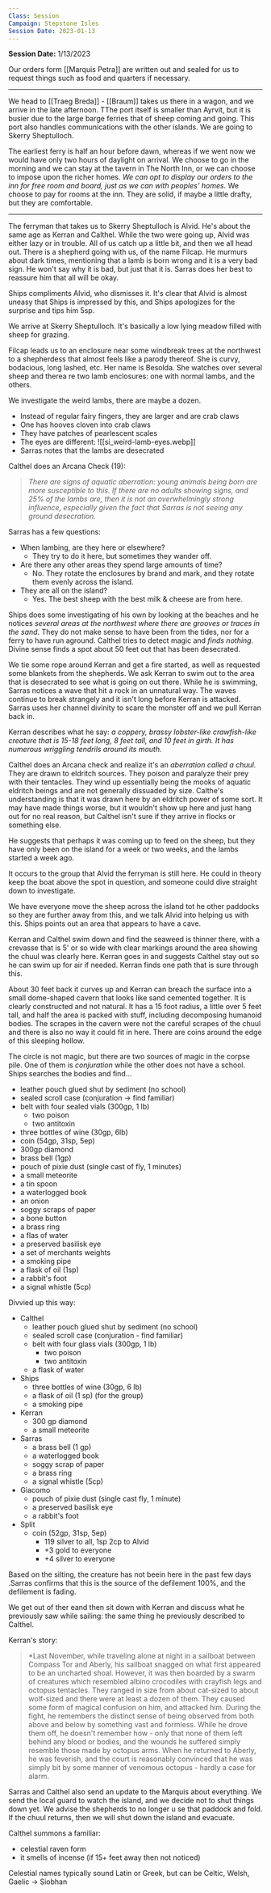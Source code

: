 ```yaml
---
Class: Session
Campaign: Stepstone Isles
Session Date: 2023-01-13
---
```

**Session Date:** 1/13/2023

Our orders form [[Marquis Petra]] are written out and sealed for us to request things such as food and quarters if necessary.

---

We head to [[Traeg Breda]] - [[Braum]] takes us there in a wagon, and we arrive in the late afternoon. TThe port itself is smaller than Ayrvit, but it is busier due to the large barge ferries that of sheep coming and going. This port also handles communications with the other islands. We are going to Skerry Sheptulloch.

The earliest ferry is half an hour before dawn, whereas if we went now we would have only two hours of daylight on arrival. We choose to go in the morning and we can stay at the tavern in The North Inn, or we can choose to impose upon the richer homes. *We can opt to display our orders to the inn for free room and board, just as we can with peoples' homes.* We choose to pay for rooms at the inn. They are solid, if maybe a little drafty, but they are comfortable.

---

The ferryman that takes us to Skerry Sheptulloch is Alvid. He's about the same age as Kerran and Calthel. While the two were going up, Alvid was either lazy or in trouble. All of us catch up a little bit, and then we all head out. There is a shepherd going with us, of the name Filcap. He murmurs about dark times, mentioning that a lamb is born wrong and it is a very bad sign. He won't say why it is bad, but just that it is. Sarras does her best to reassure him that all will be okay.

Ships compliments Alvid, who dismisses it. It's clear that Alvid is almost uneasy that Ships is impressed by this, and Ships apologizes for the surprise and tips him 5sp.

We arrive at Skerry Sheptulloch. It's basically a low lying meadow filled with sheep for grazing.

Filcap leads us to an enclosure near some windbreak trees at the northwest to a shepherdess that almost feels like a parody thereof. She is curvy, bodacious, long lashed, etc. Her name is Besolda. She watches over several sheep and therea re two lamb enclosures: one with normal lambs, and the others.

We investigate the weird lambs, there are maybe a dozen.
- Instead of regular fairy fingers, they are larger and are crab claws
- One has hooves cloven into crab claws
- They have patches of pearlescent scales
- The eyes are different: 
![[si_weird-lamb-eyes.webp]]
- Sarras notes that the lambs are desecrated

Calthel does an Arcana Check (19):
>*There are signs of aquatic aberration: young animals being born are more susceptible to this. If there are no adults showing signs, and 25% of the lambs are, then it is not an overwhelmingly strong influence, especially given the fact that Sarras is not seeing any ground desecration.*

Sarras has a few questions:
- When lambing, are they here or elsewhere?
	- They try to do it here, but sometimes they wander off.
- Are there any other areas they spend large amounts of time?
	- No. They rotate the enclosures by brand and mark, and they rotate them evenly across the island.
- They are all on the island?
	- Yes. The best sheep with the best milk & cheese are from here.

Ships does some investigating of his own by looking at the beaches and he notices *several areas at the northwest where there are grooves or traces in the sand*. They do not make sense to have been from the tides, nor for a ferry to have run aground. Calthel tries to detect magic and *finds nothing*. Divine sense finds a spot about 50 feet out that has been desecrated.

We tie some rope around Kerran and get a fire started, as well as requested some blankets from the shepherds. We ask Kerran to swim out to the area that is desecrated to see what is going  on out there. While he is swimming, Sarras notices a wave that hit a rock in an unnatural way. The waves continue to break strangely and it isn't long before Kerran is attacked. Sarras uses her channel divinity to scare the monster off and we pull Kerran back in. 

Kerran describes what he say: *a coppery, brassy lobster-like crawfish-like creature that is 15-18 feet long, 8 feet tall, and 10 feet in girth. It has numerous wriggling tendrils around its mouth.*

Calthel does an Arcana check and realize it's an *aberration called a chuul.* They are drawn to eldritch sources. They poison and paralyze their prey with their tentacles. They wind up essentially being the mooks of aquatic eldritch beings and are not generally dissuaded by size. Calthe's understanding is that it was drawn here by an eldritch power of some sort. It may have made things worse, but it wouldn't show up here and just hang out for no real reason, but Calthel isn't sure if they arrive in flocks or something else.

He suggests that perhaps it was coming up to feed on the sheep, but they have only been on the island for a week or two weeks, and the lambs started a week ago.

It occurs to the group that Alvid the ferryman is still here. He could in theory keep the boat above the spot in question, and someone could dive straight down to investigate.

We have everyone move the sheep across the island tot he other paddocks so they are further away from this, and we talk Alvid into helping us with this. Ships points out an area that appears to have a cave.

Kerran and Calthel swim down and find the seaweed is thinner there, with a crevasse that is 5' or so wide with clear markings around the area showing the chuul was clearly here. Kerran goes in and suggests Calthel stay out so he can swim up for air if needed. Kerran finds one path that is sure through this. 

About 30 feet back it curves up and Kerran can breach the surface into a small dome-shaped cavern that looks like sand cemented together. It is clearly constructed and not natural. It has a 15 foot radius, a little over 5 feet tall, and half the area is packed with stuff, including decomposing humanoid bodies. The scrapes in the cavern were not the careful scrapes of the chuul and there is also no way it could fit in here. There are coins around the edge of this sleeping hollow.

The circle is not magic, but there are two sources of magic in the corpse pile. One of them is *conjuration* while the other does not have a school. Ships searches the bodies and find...
- leather pouch glued shut by sediment (no school)
- sealed scroll case (conjuration -> find familiar)
- belt with four sealed vials (300gp, 1 lb)
	- two poison
	- two antitoxin
- three bottles of wine (30gp, 6lb)
- coin (54gp, 31sp, 5ep)
- 300gp diamond
- brass bell (1gp)
- pouch of pixie dust (single cast of fly, 1 minutes)
- a small meteorite
- a tin spoon
- a waterlogged book
- an onion
- soggy scraps of paper
- a bone button
- a brass ring
- a flas of water
- a preserved basilisk eye
- a set of merchants weights
- a smoking pipe
- a flask of oil (1sp)
- a rabbit's foot
- a signal whistle (5cp)

Divvied up this way:
- Calthel
	- leather pouch glued shut by sediment (no school)
	- sealed scroll case (conjuration - find familiar)
	- belt with four glass vials (300gp, 1 lb)
		- two poison
		- two antitoxin
	- a flask of water
- Ships
	- three bottles of wine (30gp, 6 lb)
	- a flask of oil (1 sp) (for the group)
	- a smoking pipe
- Kerran
	- 300 gp diamond
	- a small meteorite
- Sarras
	- a brass bell (1 gp)
	- a waterlogged book
	- soggy scrap of paper
	- a brass ring
	- a signal whistle (5cp)
- Giacomo
	- pouch of pixie dust (single cast fly, 1 minute)
	- a preserved basilisk eye
	- a rabbit's foot
- Split
	- coin (52gp, 31sp, 5ep)
		- 119 silver to all, 1sp 2cp to Alvid
		- +3 gold to everyone
		- +4 silver to everyone

Based on the silting, the creature has not beein here in the past few days .Sarras confirms that this is the source of the defilement 100%, and the defilement is fading.

We get out of ther eand then sit down with Kerran and discuss what he previously saw while sailing: the same thing he previously described to Calthel.

Kerran's story:
>*Last November, while traveling alone at night in a sailboat between Compass Tor and Aberly, his sailboat snagged on what first appeared to be an uncharted shoal. However, it was then boarded by a swarm of creatures which resembled albino crocodiles with crayfish legs and octopus tentacles. They ranged in size from about cat-sized to about wolf-sized and there were at least a dozen of them. They caused some form of magical confusion on him, and attacked him. During the fight, he remembers the distinct sense of being observed from both above and below by something vast and formless. While he drove them off, he doesn't remember how - only that none of them left behind any blood or bodies, and the wounds he suffered simply resemble those made by octopus arms. When he returned to Aberly, he was feverish, and the court is reasonably convinced that he was simply bit by some manner of venomous octopus - hardly a case for alarm.

Sarras and Calthel also send an update to the Marquis about everything. We send the local guard to watch the island, and we decide not to shut things down yet. We advise the shepherds to no longer u se that paddock and fold. If the chuul returns, then we will shut down the island and evacuate.

Calthel summons a familiar:
- celestial raven form
- it smells of incense (if 15+ feet away then not noticed)

Celestial names typically sound Latin or Greek, but can be Celtic, Welsh, Gaelic -> Siobhan